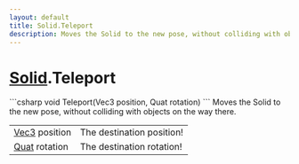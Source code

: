```yaml
---
layout: default
title: Solid.Teleport
description: Moves the Solid to the new pose, without colliding with objects on the way there.
---
```

# [Solid]({{site.url}}/Pages/StereoKit/Solid.html).Teleport

<div class='signature' markdown='1'>
```csharp
void Teleport(Vec3 position, Quat rotation)
```
Moves the Solid to the new pose, without colliding with
objects on the way there.
</div>

|  |  |
|--|--|
|[Vec3]({{site.url}}/Pages/StereoKit/Vec3.html) position|The destination position!|
|[Quat]({{site.url}}/Pages/StereoKit/Quat.html) rotation|The destination rotation!|





